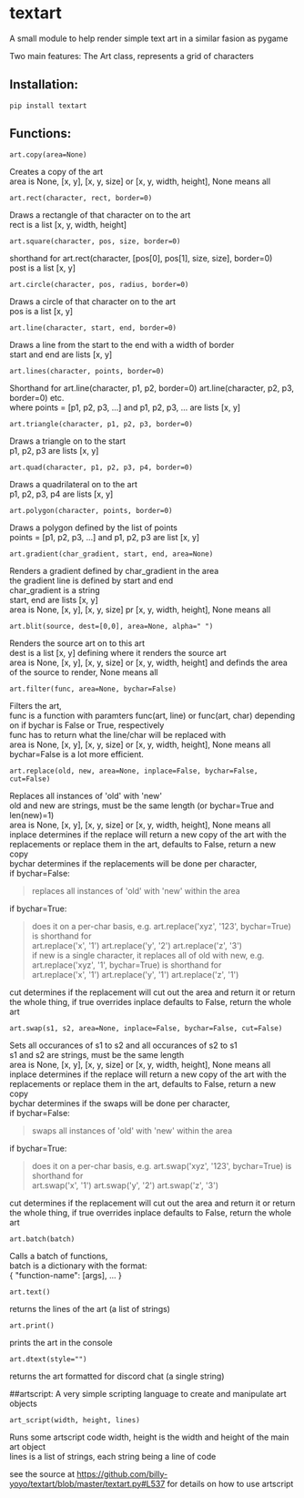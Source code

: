 # textart
A small module to help render simple text art in a similar fasion as pygame

Two main features:
The Art class, represents a grid of characters

## Installation:

```
pip install textart
```

## Functions:
```
art.copy(area=None)
```
Creates a copy of the art  
area is None, [x, y], [x, y, size] or [x, y, width, height], None means all
  
```	 
art.rect(character, rect, border=0)
```
  
Draws a rectangle of that character on to the art  
rect is a list [x, y, width, height]  
  
  
```	 
art.square(character, pos, size, border=0)
```
shorthand for art.rect(character, [pos[0], pos[1], size, size], border=0)  
post is a list [x, y]

```
art.circle(character, pos, radius, border=0)
```
Draws a circle of that character on to the art  
pos is a list [x, y]


```
art.line(character, start, end, border=0)
```	 
Draws a line from the start to the end with a width of border  
start and end are lists [x, y]

```
art.lines(character, points, border=0)
```
Shorthand for art.line(character, p1, p2, border=0) art.line(character, p2, p3, border=0) etc.  
where points = [p1, p2, p3, ...] and p1, p2, p3, ... are lists [x, y]


```
art.triangle(character, p1, p2, p3, border=0)
```
Draws a triangle on to the start  
p1, p2, p3 are lists [x, y]


```
art.quad(character, p1, p2, p3, p4, border=0)
```	 
Draws a quadrilateral on to the art  
p1, p2, p3, p4 are lists [x, y]


```
art.polygon(character, points, border=0)
```
Draws a polygon defined by the list of points  
points = [p1, p2, p3, ...] and p1, p2, p3 are list [x, y]


```
art.gradient(char_gradient, start, end, area=None)
```	 
Renders a gradient defined by char_gradient in the area  
the gradient line is defined by start and end  
char_gradient is a string  
start, end are lists [x, y]  
area is None, [x, y], [x, y, size] pr [x, y, width, height], None means all


```
art.blit(source, dest=[0,0], area=None, alpha=" ")
```	
Renders the source art on to this art  
dest is a list [x, y] defining where it renders the source art  
area is None, [x, y], [x, y, size] or [x, y, width, height] and definds the area of the source to render, None means all


```
art.filter(func, area=None, bychar=False)
```
Filters the art,  
func is a function with paramters func(art, line) or func(art, char) depending on if bychar is False or True, respectively  
func has to return what the line/char will be replaced with    
area is None, [x, y], [x, y, size] or [x, y, width, height], None means all  
bychar=False is a lot more efficient.  


```
art.replace(old, new, area=None, inplace=False, bychar=False, cut=False)
```
Replaces all instances of 'old' with 'new'  
old and new are strings, must be the same length (or bychar=True and len(new)=1)  
area is None, [x, y], [x, y, size] or [x, y, width, height], None means all  
inplace determines if the replace will return a new copy of the art with the replacements or replace them in the art, defaults to False, return a new copy  
bychar determines if the replacements will be done per character,  
if bychar=False:  
> replaces all instances of 'old' with 'new' within the area

if bychar=True:  
> does it on a per-char basis, e.g. art.replace('xyz', '123', bychar=True) is shorthand for  
> art.replace('x', '1') art.replace('y', '2') art.replace('z', '3')  
> if new is a single character, it replaces all of old with new, e.g. art.replace('xyz', '1', bychar=True) is shorthand for  
> art.replace('x', '1') art.replace('y', '1') art.replace('z', '1')  

cut determines if the replacement will cut out the area and return it or return the whole thing, if true overrides inplace defaults to False, return the whole art  


```
art.swap(s1, s2, area=None, inplace=False, bychar=False, cut=False)
```
Sets all occurances of s1 to s2 and all occurances of s2 to s1  
s1 and s2 are strings, must be the same length  
area is None, [x, y], [x, y, size] or [x, y, width, height], None means all  
inplace determines if the replace will return a new copy of the art with the replacements or replace them in the art, defaults to False, return a new copy  
bychar determines if the swaps will be done per character,  
if bychar=False:  
> swaps all instances of 'old' with 'new' within the area  

if bychar=True:  
> does it on a per-char basis, e.g. art.swap('xyz', '123', bychar=True) is shorthand for  
> art.swap('x', '1') art.swap('y', '2') art.swap('z', '3')

cut determines if the replacement will cut out the area and return it or return the whole thing, if true overrides inplace defaults to False, return the whole art  


```
art.batch(batch)
```	
Calls a batch of functions,  
batch is a dictionary with the format:  
	{ "function-name": [args], ... }
	

```
art.text()
```
returns the lines of the art (a list of strings)


```
art.print()
```
prints the art in the console


```
art.dtext(style="")
```
returns the art formatted for discord chat (a single string)


##artscript:
A very simple scripting language to create and manipulate art objects

```
art_script(width, height, lines)
```
Runs some artscript code
width, height is the width and height of the main art object  
lines is a list of strings, each string being a line of code  
  
see the source at https://github.com/billy-yoyo/textart/blob/master/textart.py#L537 for details on how to use artscript
